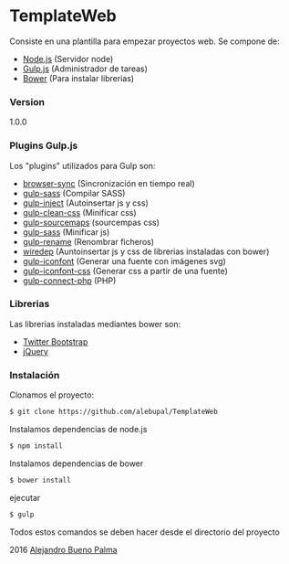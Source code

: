 # TemplateWeb
Consiste en una plantilla para empezar proyectos web. Se compone de:

  - [Node.js](https://nodejs.org/en/ "https://nodejs.org/en/") (Servidor node)
  - [Gulp.js](http://gulpjs.com/ "http://gulpjs.com/") (Administrador de tareas)
  - [Bower](http://bower.io/ "http://bower.io/") (Para instalar librerias)

### Version
1.0.0

### Plugins Gulp.js
Los "plugins" utilizados para Gulp son:
 - [browser-sync](https://www.npmjs.com/package/browser-sync "https://www.npmjs.com/package/browser-sync") (Sincronización en tiempo real)
 - [gulp-sass](https://www.npmjs.com/package/gulp-sass "https://www.npmjs.com/package/gulp-sass") (Compilar SASS)
 - [gulp-inject](https://www.npmjs.com/package/gulp-inject "https://www.npmjs.com/package/gulp-inject") (Autoinsertar js y css)
 - [gulp-clean-css](https://www.npmjs.com/package/gulp-clean-css "https://www.npmjs.com/package/gulp-clean-css") (Minificar css)
 - [gulp-sourcemaps](https://www.npmjs.com/package/gulp-sourcemaps "https://www.npmjs.com/package/gulp-sass") (sourcempas css)
 - [gulp-sass](https://www.npmjs.com/package/gulp-minify "https://www.npmjs.com/package/gulp-minify") (Minificar js)
 - [gulp-rename](https://www.npmjs.com/package/gulp-rename "https://www.npmjs.com/package/gulp-rename") (Renombrar ficheros)
 - [wiredep](https://www.npmjs.com/package/wiredep "https://www.npmjs.com/package/wiredep") (Auntoinsertar js y css de librerias instaladas con bower)
 - [gulp-iconfont](https://www.npmjs.com/package/gulp-iconfont "https://www.npmjs.com/package/gulp-iconfont") (Generar una fuente con imágenes svg)
 - [gulp-iconfont-css](https://www.npmjs.com/package/gulp-iconfont-css "https://www.npmjs.com/package/gulp-iconfont-css") (Generar css a partir de una fuente)
 - [gulp-connect-php](https://www.npmjs.com/package/gulp-connect-php "https://www.npmjs.com/package/gulp-connect-php") (PHP)

### Librerias

Las librerias instaladas mediantes bower son:

* [Twitter Bootstrap](http://getbootstrap.com/ "http://getbootstrap.com/")
* [jQuery](https://jquery.com/ "https://jquery.com/")

### Instalación

Clonamos el proyecto:

```sh
$ git clone https://github.com/alebupal/TemplateWeb
```
Instalamos dependencias de node.js
```sh
$ npm install
```
Instalamos dependencias de bower
```sh
$ bower install
```
ejecutar
```sh
$ gulp
```
Todos estos comandos se deben hacer desde el directorio del proyecto



2016 [Alejandro Bueno Palma](http://alejandrobuenopalma.com/ "http://alejandrobuenopalma.com/")
